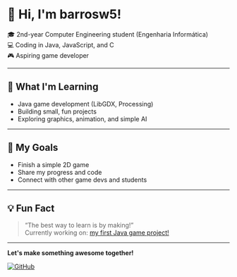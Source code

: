 # 👋 Hi, I'm barrosw5!

🎓 2nd-year Computer Engineering student (Engenharia Informática)  
💻 Coding in Java, JavaScript, and C  
🎮 Aspiring game developer

---

## 🌟 What I'm Learning

- Java game development (LibGDX, Processing)
- Building small, fun projects
- Exploring graphics, animation, and simple AI

---

## 🚀 My Goals

- Finish a simple 2D game
- Share my progress and code
- Connect with other game devs and students

---

## 💡 Fun Fact

> “The best way to learn is by making!”  
> Currently working on: [my first Java game project!](#)

---

**Let's make something awesome together!**

[![GitHub](https://img.shields.io/badge/GitHub-barrosw5-blue?logo=github)](https://github.com/barrosw5)
